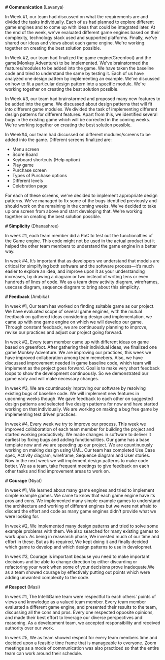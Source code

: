 **# Communication**
(Lavanya)

In Week #1, our team had discussed on what the requirements are and divided the tasks individually. Each of us had planned to explore different game engines and to come up with ideas that could be integrated later. At the end of the week, we've evaluated different game engines based on their complexity, technology stack used and supported platforms. Finally, we've shared our ideas and views about each game engine. We're working together on creating the best solution possible.

In Week #2, our team had finalized the game engine(Greenfoot) and the game(Monkey Adventure) to be implemented. We've brainstormed the features/modules to be added into the game. We have taken the baseline code and tried to understand the same by testing it. Each of us have analyzed one design pattern by implementing an example. We've discussed on how to fit a particular design pattern into a specific module. We're working together on creating the best solution possible.

In Week #3, our team had brainstormed and proposed many new features to be added into the game. We discussed about design patterns that will fit into different game modules. We divided the task of implementing different design patterns for different features. Apart from this, we identified several bugs in the existing game which will be corrected in the coming weeks. We're working together on creating the best solution possible.

In Week#4, our team had discussed on different modules/screens to be added into the game. Different screens finalized are:
* Menu screen
* Score Board
* Keyboard shortcuts (Help option)
* Play game
* Purchase screen
* Types of Purchase options
* Different levels
* Celebration page

For each of these screens, we've decided to implement appropriate design patterns. We've managed to fix some of the bugs identified previously and should work on the remaining in the coming weeks. We've decided to take up one screen from above and start developing that. We're working together on creating the best solution possible.

**# Simplicity**
(Dhanashree)

In week #1, each team member did a PoC to test out the functionalties of the Game engine. This code might not be used in the actual product but it helped the other team members to understand the game engine in a better way.

In week #4,
It’s important that as developers we understand that models are critical for simplifying both software and the software process—it’s much easier to explore an idea, and improve upon it as your understanding increases, by drawing a diagram or two instead of writing tens or even hundreds of lines of code. We as a team drew activity diagram, wireframes, usecase diagram, sequence diagram to bring about this simplicity.

**# Feedback** 
(Ambika)

In week #1, Our team has worked on finding suitable game as our project. We have evaluated scope of several game engines, with the mutual feedback on gathered ideas considering design and implementation, we came up with one game engine on which we will develop our game. Through constant feedback, we are continuously planning to improve, revise our practices and adjust our project going forward.

In week #2, Every team member came up with different ideas on game based on greenfoot. After gathering their individual ideas, we finalized one game Monkey Adventure. We are improving our practices, this week we have improved collaboration among team memebers. Also, we have discussed improvement needed in game baseline code, which team will implement as the project goes forward. 
Goal is to make very short feedback loops to show the development continuously. So we demonstrated our game early and will make necessary changes.

In week #3, We are countinuosly improving our software by resolving existing bugs of baseline code. We will implement new features in upcoming weeks though. We gave feedback to each other on suggested design patterns and selected five design patterns for now and have started working on that individually. We are working on making a bug free game by implementing test driven practices.

In week #4, Every week we try to improve our process. This week we improved collaboration of each team member for building the project and started working productively. We made changes in software to deliver it earliest by fixing bugs and adding functionalities. Our game has a base template now and we are speeding up our project. We are cpuntinuously working on making design using UML. Our team has completed Use Case spec, Activity diagram, wireframe, Sequence diagram and User stories. Now in the next week we will implement design patterns to make code better.
We as a team, take frequent meetings to give feedback on each other tasks and find improvement areas to work on.

**# Courage**
(Niyat)

In week #1, We learned about many game engines and tried to implement simple example games. We came to know that each game engine have its pros and cons. We implemented many simple example games to understand the architecture and working of different engines but we were not afraid to discard the effort and code as many game engines didn't provide what we were looking for. 

In week #2, We implemented many design patterns and tried to solve some example problems with them. We also searched for many existing games to work upon. As being in reasearch phase, We invested much of our time and effort in these. But as its required, We kept doing it and finally decided which game to develop and which design patterns to use in developmet.

In week #3,
Courage is important because you need to make important decisions and be able to change direction by either discarding or refactoring your work when some of your decisions prove inadequate.We as a team showed courage by effectively putting out points which were adding unwanted complexity to the code.
 
**# Respect**
(Masi)

In week #1, The IntelliGame team were respectful to each others' points of views and knowledge as a valued team member. Every team member evaluated a different game engine, and presented their results to the team, discussing all the cons and pros. Every one respected opposite opinions, and made their best effort to leverage our diverse perspectives and reasoning.  As a development team, we accepted responsibility and received authority over our work.

In week #5,
We as team showed respect for every team members time and decided upon a feasible time frame that is manageable to everyone. Zoom meetings as a mode of communication was also practiced so that the entire team can work around their schedule.
